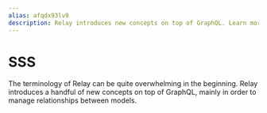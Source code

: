```yaml
---
alias: afqdx93lv9
description: Relay introduces new concepts on top of GraphQL. Learn more about terms like connections, edges and nodes in Relay and see a pagination example.
---
```


# SSS

The terminology of Relay can be quite overwhelming in the beginning. Relay introduces a handful of new concepts on top of GraphQL, mainly in order to manage relationships between models.

